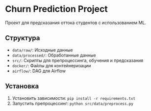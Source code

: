 # Churn Prediction Project
Проект для предсказания оттока студентов с использованием ML.
## Структура
- `data/raw/`: Исходные данные
- `data/processed/`: Обработанные данные
- `src/`: Скрипты для препроцессинга, обучения и предсказания
- `docker/`: Файлы для контейнеризации
- `airflow/`: DAG для Airflow
## Установка
1. Установить зависимости: `pip install -r requirements.txt`
2. Запустить препроцессинг: `python src/data/preprocess.py`